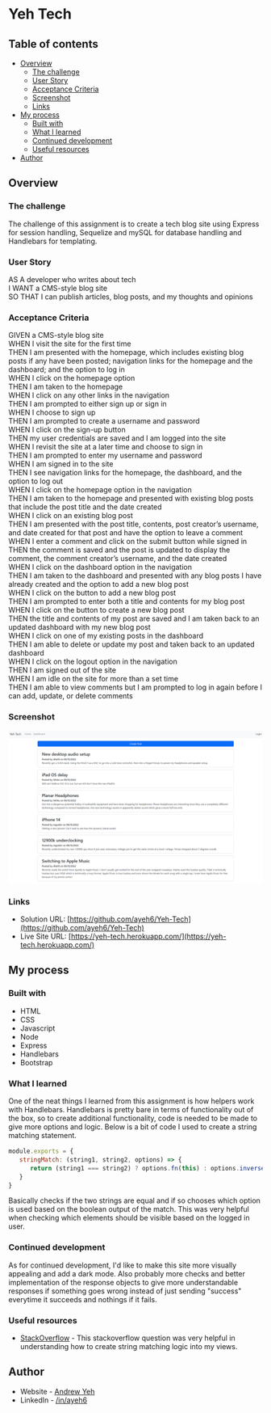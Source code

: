 # Yeh Tech

## Table of contents

- [Overview](#overview)
  - [The challenge](#the-challenge)
  - [User Story](#user-story)
  - [Acceptance Criteria](#acceptance-criteria)
  - [Screenshot](#screenshot)
  - [Links](#links)
- [My process](#my-process)
  - [Built with](#built-with)
  - [What I learned](#what-i-learned)
  - [Continued development](#continued-development)
  - [Useful resources](#useful-resources)
- [Author](#author)

## Overview

### The challenge

The challenge of this assignment is to create a tech blog site using Express for session handling, Sequelize and mySQL for database handling and Handlebars for templating.

### User Story

AS A developer who writes about tech  
I WANT a CMS-style blog site  
SO THAT I can publish articles, blog posts, and my thoughts and opinions

### Acceptance Criteria

GIVEN a CMS-style blog site  
WHEN I visit the site for the first time  
THEN I am presented with the homepage, which includes existing blog posts if any have been posted; navigation links for the homepage and the dashboard; and the option to log in  
WHEN I click on the homepage option  
THEN I am taken to the homepage  
WHEN I click on any other links in the navigation  
THEN I am prompted to either sign up or sign in  
WHEN I choose to sign up  
THEN I am prompted to create a username and password  
WHEN I click on the sign-up button  
THEN my user credentials are saved and I am logged into the site  
WHEN I revisit the site at a later time and choose to sign in  
THEN I am prompted to enter my username and password  
WHEN I am signed in to the site  
THEN I see navigation links for the homepage, the dashboard, and the option to log out  
WHEN I click on the homepage option in the navigation  
THEN I am taken to the homepage and presented with existing blog posts that include the post title and the date created  
WHEN I click on an existing blog post  
THEN I am presented with the post title, contents, post creator’s username, and date created for that post and have the option to leave a comment  
WHEN I enter a comment and click on the submit button while signed in  
THEN the comment is saved and the post is updated to display the comment, the comment creator’s username, and the date created  
WHEN I click on the dashboard option in the navigation  
THEN I am taken to the dashboard and presented with any blog posts I have already created and the option to add a new blog post  
WHEN I click on the button to add a new blog post  
THEN I am prompted to enter both a title and contents for my blog post  
WHEN I click on the button to create a new blog post  
THEN the title and contents of my post are saved and I am taken back to an updated dashboard with my new blog post  
WHEN I click on one of my existing posts in the dashboard  
THEN I am able to delete or update my post and taken back to an updated dashboard  
WHEN I click on the logout option in the navigation  
THEN I am signed out of the site  
WHEN I am idle on the site for more than a set time  
THEN I am able to view comments but I am prompted to log in again before I can add, update, or delete comments

### Screenshot

![](./screenshot.png)

### Links

- Solution URL: [https://github.com/ayeh6/Yeh-Tech](https://github.com/ayeh6/Yeh-Tech)
- Live Site URL: [https://yeh-tech.herokuapp.com/](https://yeh-tech.herokuapp.com/)

## My process

### Built with

- HTML
- CSS
- Javascript
- Node
- Express
- Handlebars
- Bootstrap

### What I learned

One of the neat things I learned from this assignment is how helpers work with Handlebars. Handlebars is pretty bare in terms of functionality out of the box, so to create additional functionality, code is needed to be made to give more options and logic. Below is a bit of code I used to create a string matching statement.

```js
module.exports = {
   stringMatch: (string1, string2, options) => {
      return (string1 === string2) ? options.fn(this) : options.inverse(this);
   }
}
```

Basically checks if the two strings are equal and if so chooses which option is used based on the boolean output of the match. This was very helpful when checking which elements should be visible based on the logged in user.

### Continued development

As for continued development, I'd like to make this site more visually appealing and add a dark mode. Also probably more checks and better implementation of the response objects to give more understandable responses if something goes wrong instead of just sending "success" everytime it succeeds and nothings if it fails.

### Useful resources

- [StackOverflow](https://stackoverflow.com/questions/34252817/handlebarsjs-check-if-a-string-is-equal-to-a-value) - This stackoverflow question was very helpful in understanding how to create string matching logic into my views.

## Author

- Website - [Andrew Yeh](https://ayeh6.github.io/Yeh-Andrew-Portfolio-Website/)
- LinkedIn - [/in/ayeh6](https://www.linkedin.com/in/ayeh6/)
